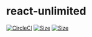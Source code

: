 # react-unlimited

[![CircleCI](https://circleci.com/gh/bpetetot/react-unlimited/tree/master.svg?style=svg)](https://circleci.com/gh/bpetetot/react-unlimited/tree/master) [![Size](http://img.badgesize.io/bpetetot/react-component/master/packages/lib/dist/index.es.js.svg)]() [![Size](http://img.badgesize.io/bpetetot/react-component/master/packages/lib/dist/index.es.js.svg?compression=gzip)]()